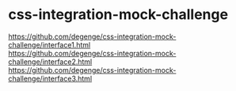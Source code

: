 # css-integration-mock-challenge
https://github.com/degenge/css-integration-mock-challenge/interface1.html <br/>
https://github.com/degenge/css-integration-mock-challenge/interface2.html <br/>
https://github.com/degenge/css-integration-mock-challenge/interface3.html <br/>